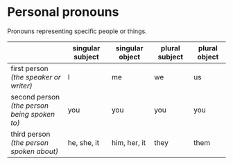 # Personal pronouns

Pronouns representing specific people or things.

| | singular subject | singular object | plural subject | plural object |
|-|-|-|-|-|
| first person <br> *(the speaker or writer)* | I | me | we | us |
| second person <br> *(the person being spoken to)* | you | you | you | you |
| third person <br> *(the person spoken about)* | he, she, it | him, her, it | they | them |
